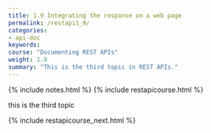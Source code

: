 ```yaml
---
title: 1.9 Integrating the response on a web page
permalink: /restapi1_9/
categories:
- api-doc
keywords: 
course: "Documenting REST APIs"
weight: 1.9
summary: "This is the third topic in REST APIs."
---
```

{% include notes.html %}
{% include restapicourse.html %}

this is the third topic

{% include restapicourse_next.html %}



